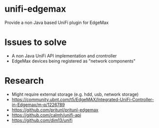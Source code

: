 # unifi-edgemax
Provide a non Java based UniFi plugin for EdgeMax

# Issues to solve
- A non Java UniFi API implementation and crontroller
- EdgeMax devices being registered as "network components"

# Research
- Might require external storage (e.g. hdd, usb, network storage)
- https://community.ubnt.com/t5/EdgeMAX/Integrated-UniFi-Controller-in-Edgemax/m-p/1226789
- https://github.com/pritunl/pritunl-edgemax
- https://github.com/calmh/unifi-api
- https://github.com/dim13/unifi
